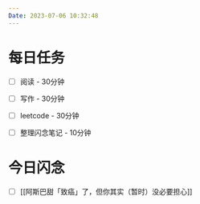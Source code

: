 ```yaml
---
Date: 2023-07-06 10:32:48
---
```


# 每日任务
- [ ] 阅读 - 30分钟
- [ ] 写作 - 30分钟
- [ ] leetcode - 30分钟
- [ ] 整理闪念笔记 - 10分钟


# 今日闪念
- [ ] [[阿斯巴甜「致癌」了，但你其实（暂时）没必要担心]]



